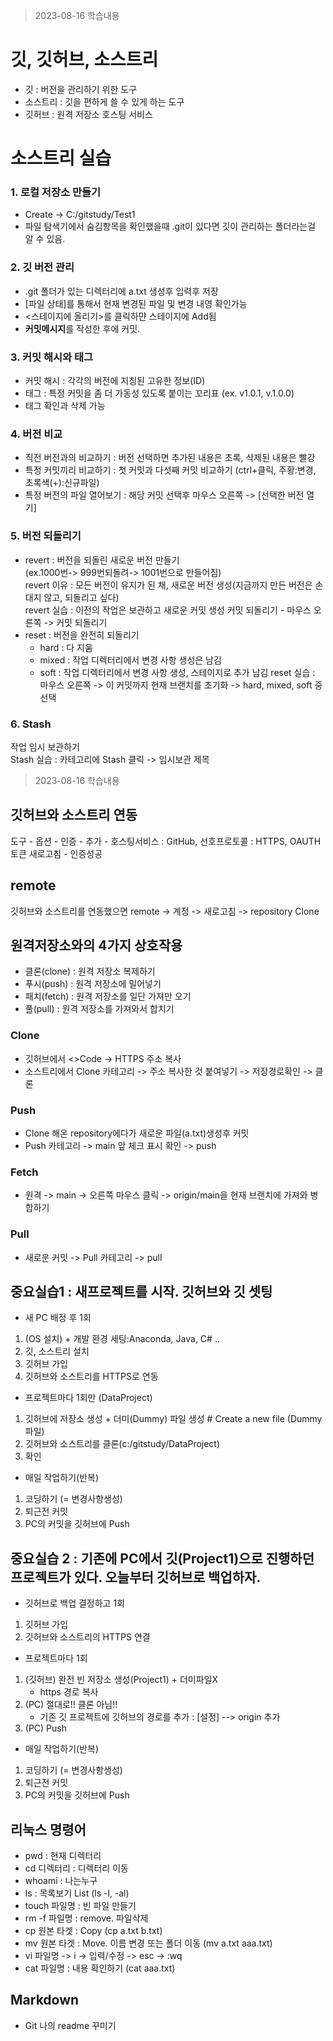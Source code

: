 > 2023-08-16 학습내용
# 깃, 깃허브, 소스트리
- 깃 : 버전을 관리하기 위한 도구
- 소스트리 : 깃을 편하게 쓸 수 있게 하는 도구
- 깃허브 : 원격 저장소 호스팅 서비스

# 소스트리 실습
### 1. 로컬 저장소 만들기
- Create -> C:/gitstudy/Test1
- 파일 탐색기에서 숨김항목을 확인했을때 .git이 있다면 깃이 관리하는 폴더라는걸 알 수 있음.
### 2. 깃 버전 관리
- .git 폴더가 있는 디렉터리에 a.txt 생성후 입력후 저장
- [파일 상태]를 통해서 현재 변경된 파일 및 변경 내영 확인가능
- <스테이지에 올리기>를 클릭하먄 스테이지에 Add됨
- **커밋메시지**를 작성한 후에 커밋.
### 3. 커밋 해시와 태그
- 커밋 해시 : 각각의 버전에 지칭된 고유한 정보(ID)
- 태그 : 특정 커밋을 좀 더 가동성 있도록 붙이는 꼬리표 (ex. v1.0.1, v.1.0.0)
- 태그 확인과 삭제 가능
### 4. 버전 비교
- 직전 버전과의 비교하기
: 버전 선택하면 추가된 내용은 초록, 삭제된 내용은 빨강
- 특정 커밋끼리 비교하기
: 첫 커밋과 다섯째 커밋 비교하기 (ctrl+클릭, 주황:변경, 초록색(+):신규파일)
- 특정 버전의 파일 열어보기
: 해당 커밋 선택후 마우스 오른쪽 -> [선택한 버전 열기]
### 5. 버전 되돌리기
- revert
: 버전을 되돌린 새로운 버전 만들기    
(ex.1000번-> 999번되돌려-> 1001번으로 만들어짐)   
revert 이유 : 모든 버전이 유지가 된 채, 새로운 버전 생성(지금까지 만든 버전은 손대지 않고, 되돌리고 싶다)   
revert 실습 : 이전의 작업은 보관하고 새로운 커밋 생성
커밋 되돌리기 - 마우스 오른쪽 -> 커밋 되돌리기
- reset
: 버전을 완전히 되돌리기
    - hard : 다 지움
    - mixed : 작업 디렉터리에서 변경 사항 생성은 남김
    - soft : 작업 디렉터리에서 변경 사항 생성, 스테이지로 추가 남김
reset 실습 : 마우스 오른쪽 -> 이 커밋까지 현재 브랜치를 초기화 -> hard, mixed, soft 중 선택
### 6. Stash
작업 임시 보관하기  
Stash 실습 : 카테고리에 Stash 클릭 -> 임시보관 제목

> 2023-08-16 학습내용
## 깃허브와 소스트리 연동
도구 - 옵션 - 인증 - 추가 - 호스팅서비스 : GitHub, 선호프로토콜 : HTTPS, OAUTH 토큰 새로고침 - 인증성공

## remote
깃허브와 소스트리를 연동했으면 remote -> 계정 -> 새로고침 -> repository Clone

## 원격저장소와의 4가지 상호작용
- 클론(clone) : 원격 저장소 복제하기
- 푸시(push) : 원격 저장소에 밀어넣기
- 패치(fetch) : 원격 저장소를 일단 가져만 오기
- 풀(pull) : 원격 저장소를 가져와서 합치기

### Clone
- 깃허브에서 <>Code -> HTTPS 주소 복사
- 소스트리에서 Clone 카테고리 -> 주소 복사한 것 붙여넣기 -> 저장경로확인 -> 클론

### Push
- Clone 해온 repository에다가 새로운 파일(a.txt)생성후 커밋
- Push 카테고리 -> main 앞 체크 표시 확인 -> push

### Fetch
- 원격 -> main -> 오른쪽 마우스 클릭 -> origin/main을 현재 브랜치에 가져와 병합하기

### Pull
- 새로운 커밋 -> Pull 카테고리 -> pull

## 중요실습1 : 새프로젝트를 시작. 깃허브와 깃 셋팅
- 새 PC 배정 후 1회
1. (OS 설치) + 개발 환경 세팅:Anaconda, Java, C# ..
2. 깃, 소스트리 설치
3. 깃허브 가입
4. 깃허브와 소스트리를 HTTPS로 연동
- 프로젝트마다 1회만 (DataProject)
1. 깃허브에 저장소 생성 + 더미(Dummy) 파일 생성  # Create a new file (Dummy파일)
2. 깃허브와 소스트리를 클론(c:/gitstudy/DataProject)
3. 확인
- 매일 작업하기(반복)
1. 코딩하기 (= 변경사항생성)
2. 퇴근전 커밋
3. PC의 커밋을 깃허브에 Push

## 중요실습 2 : 기존에 PC에서 깃(Project1)으로 진행하던 프로젝트가 있다. 오늘부터 깃허브로 백업하자.
- 깃허브로 백업 결정하고 1회
1. 깃허브 가입
2. 깃허브와 소스트리의 HTTPS 연결
- 프로젝트마다 1회
1. (깃허브) 완전 빈 저장소 생성(Project1) + 더미파일X
    - https 경로 복사
2. (PC) 절대로!! 클론 아님!!
    - 기존 깃 프로젝트에 깃허브의 경로를 추가 : [설정] --> origin 추가
3. (PC) Push
- 매일 작업하기(반복)
1. 코딩하기 (= 변경사항생성)
2. 퇴근전 커밋
3. PC의 커밋을 깃허브에 Push

## 리눅스 명령어
- pwd : 현재 디렉터리
- cd 디렉터리 : 디렉터리 이동
- whoami : 나는누구
- ls : 목록보기 List (ls -l, -al)
- touch 파일명 : 빈 파일 만들기
- rm -f 파일명 : remove. 파일삭제
- cp 원본 타겟 : Copy  (cp a.txt b.txt)
- mv 원본 타겟 : Move. 이름 변경 또는 폴더 이동  (mv a.txt aaa.txt)
- vi 파일명 -> i -> 입력/수정 -> esc -> :wq
- cat 파일명 : 내용 확인하기 (cat aaa.txt) 

## Markdown
- Git 나의 readme 꾸미기